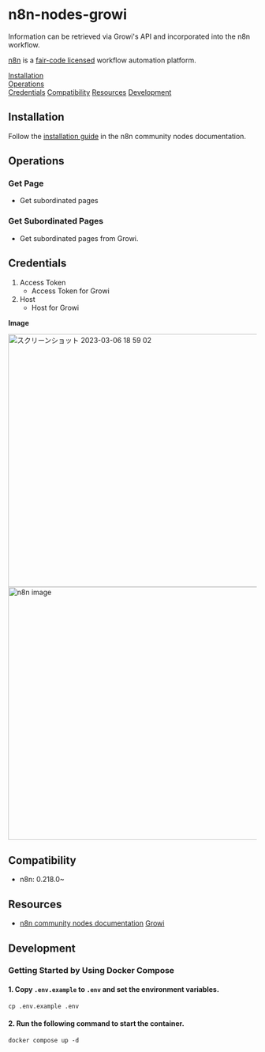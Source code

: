 # n8n-nodes-growi

Information can be retrieved via Growi's API and incorporated into the n8n workflow.

[n8n](https://n8n.io/) is a [fair-code licensed](https://docs.n8n.io/reference/license/) workflow automation platform.

[Installation](#installation)  
[Operations](#operations)  
[Credentials](#credentials)
[Compatibility](#compatibility)
[Resources](#resources)
[Development](#development)

## Installation

Follow the [installation guide](https://docs.n8n.io/integrations/community-nodes/installation/) in the n8n community
nodes documentation.

## Operations

### Get Page

* Get subordinated pages

### Get Subordinated Pages

* Get subordinated pages from Growi.

## Credentials

1. Access Token
	* Access Token for Growi
2. Host
	* Host for Growi
	
**Image**
	
<img width="512" alt="スクリーンショット 2023-03-06 18 59 02" src="https://user-images.githubusercontent.com/50326556/223078296-bb99af94-0df5-467f-be00-646e1b941852.png">
<img width="512" alt="n8n image" src="https://user-images.githubusercontent.com/50326556/223077553-790d9de0-c812-4e48-a8c8-0879d702b45b.png">


## Compatibility

- n8n: 0.218.0~

## Resources


* [n8n community nodes documentation](https://docs.n8n.io/integrations/community-nodes/)
	[Growi](https://growi.org/)

## Development

### Getting Started by Using Docker Compose

#### 1. Copy `.env.example` to `.env` and set the environment variables.

```
cp .env.example .env
```

#### 2. Run the following command to start the container.

```
docker compose up -d
```



